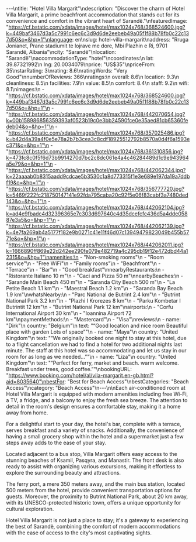 ---\ntitle: "Hotel Villa Margarit"\ndescription: "Discover the charm of Hotel Villa Margarit, a prime beachfront accommodation that stands out for its convenience and comfort in the vibrant heart of Sarandë."\nfeaturedImage: "https://cf.bstatic.com/xdata/images/hotel/max1024x768/368524600.jpg?k=449baf3467d3a5c7991c6ec6c3d9d6de2eebeb49a05f1f88b78fb0c22c137d50&o=&hp=1"\nlanguage: en\nslug: hotel-villa-margarit\naddress: "Rruga Jonianet, Prane stadiumit te lojrave me dore, Mbi Plazhin e Ri, 9701 Sarandë, Albania"\ncity: "Sarandë"\nlocation: "Sarandë"\naccommodationType: "hotel"\ncoordinates:\n  lat: 39.87321992\n  lng: 20.0034079\nprice: "US$35"\npriceFrom: 35\nstarRating: 3\nrating: 8.6\nratingWords: "Very Good"\nnumberOfReviews: 366\nratings:\n  overall: 8.6\n  location: 9.3\n  cleanliness: 8.5\n  facilities: 7.9\n  value: 8.5\n  comfort: 8.4\n  staff: 9.2\n  wifi: 8.1\nimages:\n  - "https://cf.bstatic.com/xdata/images/hotel/max1024x768/368524600.jpg?k=449baf3467d3a5c7991c6ec6c3d9d6de2eebeb49a05f1f88b78fb0c22c137d50&o=&hp=1"\n  - "https://cf.bstatic.com/xdata/images/hotel/max1024x768/442070654.jpg?k=00b158986856359393af0523b19c0e3bb24590fce0e35aed81cb65360fedeb04&o=&hp=1"\n  - "https://cf.bstatic.com/xdata/images/hotel/max1024x768/357025486.jpg?k=b42d4a39a4f0e5e78a2b7b3cea3c8cdf18925512792b8570a0d4f6a1593ec371&o=&hp=1"\n  - "https://cf.bstatic.com/xdata/images/hotel/max1024x768/361310856.jpg?k=473fc8c0f5f6d73b9914270d7bc2c8dc061e4a4c46284489d1c9e943964a5e79&o=&hp=1"\n  - "https://cf.bstatic.com/xdata/images/hotel/max1024x768/442062344.jpg?k=22aaaab0b8315aadd9cdcae5b3530c1a8d773315f1e3e689e197da19a7ddbf19&o=&hp=1"\n  - "https://cf.bstatic.com/xdata/images/hotel/max1024x768/356777720.jpg?k=5469f222fc218750147141e92fda795caba20c92f5e06f83cabf3a7480ded143&o=&hp=1"\n  - "https://cf.bstatic.com/xdata/images/hotel/max1024x768/442062104.jpg?k=ad4e9fbadc4d32396365e7c303d697640c4d35dcefcfc436d5a4dde05887e3a5&o=&hp=1"\n  - "https://cf.bstatic.com/xdata/images/hotel/max1024x768/442062139.jpg?k=4e7fa269ab4a5177f182e9b0271c41e11f46d07c13949479823049b455b5771e&o=&hp=1"\n  - "https://cf.bstatic.com/xdata/images/hotel/max1024x768/442062011.jpg?k=1666890ff869e22d242ee290fe079e482719a4c295db19f12e472dbd44a12315&o=&hp=1"\namenities:\n  - "Non-smoking rooms"\n  - "Room service"\n  - "Free WiFi"\n  - "Family rooms"\n  - "Beachfront"\n  - "Terrace"\n  - "Bar"\n  - "Good breakfast"\nnearbyRestaurants:\n  - "Ristorante Italiano 10 m"\n  - "Caci and Pizza 50 m"\nnearbyBeaches:\n  - "Sarande Main Beach 450 m"\n  - "Saranda City Beach 500 m"\n  - "La Petite Beach 1.1 km"\n  - "Maestral Beach 1.2 km"\n  - "Saranda Bay Beach 1.9 km"\nwhatsNearby:\n  - "Parc National de Butrint 2.4 km"\n  - "Butrint National Park 3.2 km"\n  - "Plazhi I Krorezes 8 km"\n  - "Parku Kombetar I Butrintit 12 km"\n  - "Butrint National Park 12 km"\nairports:\n  - "Corfu International Airport 30 km"\n  - "Ioannina Airport 72 km"\npaymentMethods:\n  - "Mastercard"\n  - "Visa"\nreviews:\n  - name: "Dirk"\n    country: "Belgium"\n    text: "“Good location and nice room
Beautiful place with garden
Lots of space”"\n  - name: "Maya"\n    country: "United Kingdom"\n    text: "“We originally booked one night to stay at this hotel, due to a flight cancellation we had to find a hotel for two additional nights last minute. The staff at this hotel was so accommodating and let us stay in our room for as long as we needed...”"\n  - name: "Liza"\n    country: "United Kingdom"\n    text: "“Perfect for ferry, market and beach.
warm welcome.
Breakfast under trees, good coffee.”"\nbookingURL: "https://www.booking.com/hotel/al/vila-margarit.en-gb.html?aid=8035640"\nbestFor: "Best for Beach Access"\nbestCategories: "Beach Access"\ncategory: "Beach Access"\n---\n\nEach air-conditioned room at Hotel Villa Margarit is equipped with modern amenities including free Wi-Fi, a TV, a fridge, and a balcony to enjoy the fresh sea breeze. The attention to detail in the room's design ensures a comfortable stay, making it a home away from home.

For a delightful start to your day, the hotel's bar, complete with a terrace, serves breakfast and a variety of snacks. Additionally, the convenience of having a small grocery shop within the hotel and a supermarket just a few steps away adds to the ease of your stay.

Located adjacent to a bus stop, Villa Margarit offers easy access to the stunning beaches of Ksamil, Pasqyra, and Manastir. The front desk is also ready to assist with organizing various excursions, making it effortless to explore the surrounding beauty and attractions.

The ferry port, a mere 350 meters away, and the main bus station, located 500 meters from the hotel, provide convenient transportation options for guests. Moreover, the proximity to Butrint National Park, about 20 km away, with its UNESCO-protected historic town, offers a unique opportunity for cultural exploration.

Hotel Villa Margarit is not just a place to stay; it's a gateway to experiencing the best of Sarandë, combining the comfort of modern accommodations with the ease of access to the city's most captivating sights.